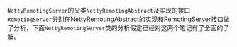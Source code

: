 `NettyRemotingServer`的父类`NettyRemotingAbstract`及实现的接口`RemotingServer`分别在[NettyRemotingAbstract的实现](NettyRemotingAbstract类的实现.md)和[RemotingServer接口](RemotingServer接口.md)做了分析，下面`NettyRemotingServer`类的分析假定已经对这两个笔记有了全面的了解。

